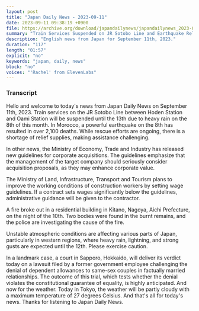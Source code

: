 ```yaml
---
layout: post
title: "Japan Daily News - 2023-09-11"
date: 2023-09-11 09:38:19 +0900
file: https://archive.org/download/japandailynews/japandailynews_2023-09-11.mp3
summary: "Train Services Suspended on JR Sotobo Line and Earthquake Relief Efforts in Morocco, & more…"
description: "English news from Japan for September 11th, 2023."
duration: "117"
length: "01:57"
explicit: "no"
keywords: "japan, daily, news"
block: "no"
voices: "'Rachel' from ElevenLabs"
---
```


### Transcript

Hello and welcome to today's news from Japan Daily News on September 11th, 2023. Train services on the JR Sotobo Line between Hoden Station and Oami Station will be suspended until the 13th due to heavy rain on the 8th of this month. In Morocco, a powerful earthquake on the 8th has resulted in over 2,100 deaths. While rescue efforts are ongoing, there is a shortage of relief supplies, making assistance challenging.

In other news, the Ministry of Economy, Trade and Industry has released new guidelines for corporate acquisitions. The guidelines emphasize that the management of the target company should seriously consider acquisition proposals, as they may enhance corporate value.

The Ministry of Land, Infrastructure, Transport and Tourism plans to improve the working conditions of construction workers by setting wage guidelines. If a contract sets wages significantly below the guidelines, administrative guidance will be given to the contractor.

A fire broke out in a residential building in Kitano, Nagoya, Aichi Prefecture, on the night of the 10th. Two bodies were found in the burnt remains, and the police are investigating the cause of the fire.

Unstable atmospheric conditions are affecting various parts of Japan, particularly in western regions, where heavy rain, lightning, and strong gusts are expected until the 12th. Please exercise caution.

In a landmark case, a court in Sapporo, Hokkaido, will deliver its verdict today on a lawsuit filed by a former government employee challenging the denial of dependent allowances to same-sex couples in factually married relationships. The outcome of this trial, which tests whether the denial violates the constitutional guarantee of equality, is highly anticipated. And now for the weather. Today in Tokyo, the weather will be partly cloudy with a maximum temperature of 27 degrees Celsius.  And that's all for today's news. Thanks for listening to Japan Daily News.
